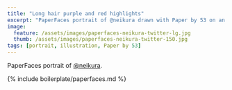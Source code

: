 ```yaml
---
title: "Long hair purple and red highlights"
excerpt: "PaperFaces portrait of @neikura drawn with Paper by 53 on an iPad."
image: 
  feature: /assets/images/paperfaces-neikura-twitter-lg.jpg
  thumb: /assets/images/paperfaces-neikura-twitter-150.jpg
tags: [portrait, illustration, Paper by 53]
---
```


PaperFaces portrait of [@neikura](http://twitter.com/neikura).

{% include boilerplate/paperfaces.md %}